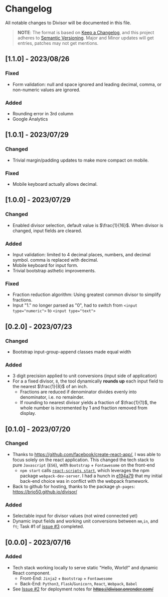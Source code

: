 # Changelog

All notable changes to Divisor will be documented in this file.

> **NOTE**: The format is based on [Keep a Changelog](https://keepachangelog.com/en/1.0.0/),
> and this project adheres to [Semantic Versioning](https://semver.org/spec/v2.0.0.html).
> Major and Minor updates will get entries, patches may not get mentions.


## [1.1.0] - 2023/08/26

### Fixed

- Form validation: null and space ignored and leading decimal, comma, or non-numeric values are ignored.  

### Added

- Rounding error in 3rd column
- Google Analytics

## [1.0.1] - 2023/07/29

### Changed

- Trivial margin/padding updates to make more compact on mobile.

### Fixed

- Mobile keyboard actually allows decimal.

## [1.0.0] - 2023/07/29

### Changed

- Enabled divisor selection, default value is $`\frac{1}{16}`$. When divisor is changed, input fields are cleared.

### Added

- Input validation: limited to 4 decimal places, numbers, and decimal symbol. comma is replaced with decimal.
- Mobile keyboard for input form.
- Trivial bootstrap asthetic improvements.

### Fixed

- Fraction reduction algorithm: Using greatest common divisor to simplify fractions.
- Input "1." no longer parsed as "0", had to switch from `<input type="numeric">` to `<input type="text">`

## [0.2.0] - 2023/07/23

### Changed

- Bootstrap input-group-append classes made equal width

### Added

- 3 digit precision applied to unit conversions (input side of application)
- For a a fixed divisor, `8`, the tool dynamically **rounds up** each input field to the nearest $`\frac{1}{8}`$ of an inch.
  - Fractions are reduced if denominator divides evenly into denominator, i.e. no remainder.
  - If rounding to nearest divisor yields a fraction of $`\frac{1}{1}`$, the whole number is incremented by 1 and fraction removed from display.

## [0.1.0] - 2023/07/20

### Changed

- Thanks to https://github.com/facebook/create-react-app/, I was able to focus solely on the react application. This changed the tech stack to pure `Javascript` (`ES6`), with `Bootstrap` + `Fontawesome` on the front-end
  - `npm start` calls [`react-scripts start`](https://github.com/facebook/create-react-app/blob/main/packages/react-scripts/scripts/start.js), which leverages the npm package `webpack-dev-server`. I had a hunch in [e194a79](https://github.com/brio50/divisor/commit/e194a79bc3c39df04ff5f0c92f50a1a0260dfa35) that my initial back-end choice was in conflict with the webpack framework.
- Back to github for hosting, thanks to the package `gh-pages`: https://brio50.github.io/divisor/

### Added

- Selectable input for divisor values (not wired connected yet)
- Dynamic input fields and working unit conversions between `mm`,`in`, and `ft`; Task #1 of [issue #3](https://github.com/brio50/divisor/issues/3) completed.

## [0.0.0] - 2023/07/16

### Added

- Tech stack working locally to serve static "Hello, World!" and dynamic React component.
  - Front-End: `Jinja2` + `Bootstrap` + `Fontawesome`
  - Back-End: `Python3`, `Flask`/`Gunicorn`, `React`, `Webpack`, `Babel`
- See [Issue #2](https://github.com/brio50/divisor/issues/2) for deployment notes for ~~https://divisor.onrender.com/~~
